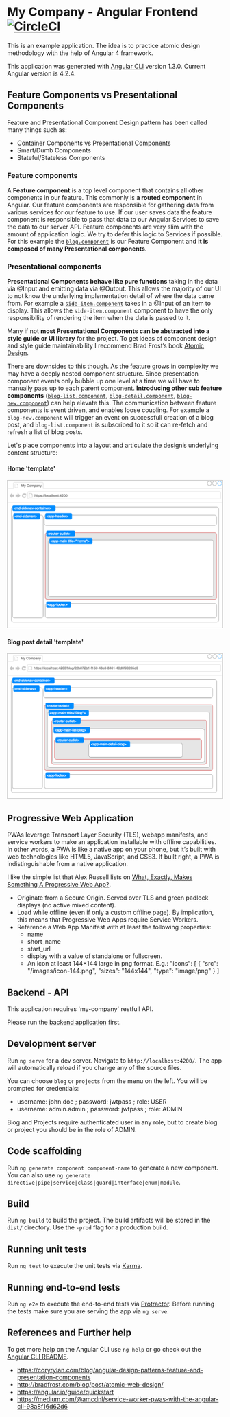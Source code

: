 # My Company - Angular Frontend [![CircleCI](https://circleci.com/gh/ivans-innovation-lab/my-company-angular-fe.svg?style=svg)](https://circleci.com/gh/ivans-innovation-lab/my-company-angular-fe)

This is an example application. The idea is to practice atomic design methodology with the help of Angular 4 framework.

This application was generated with [Angular CLI](https://github.com/angular/angular-cli) version 1.3.0. Current Angular version is 4.2.4.

## Feature Components vs Presentational Components

Feature and Presentational Component Design pattern has been called many things such as:

 - Container Components vs Presentational Components
 - Smart/Dumb Components
 - Stateful/Stateless Components
 
### Feature components

A **Feature component** is a top level component that contains all other components in our feature. This commonly is **a routed component** in Angular. Our feature components are responsible for gathering data from various services for our feature to use. If our user saves data the feature component is responsible to pass that data to our Angular Services to save the data to our server API. Feature components are very slim with the amount of application logic. We try to defer this logic to Services if possible. For this example the [`blog.component`](https://github.com/ivans-innovation-lab/my-company-angular-fe/blob/master/src/app/blog/blog.component.ts) is our Feature Component and **it is composed of many Presentational components**.

### Presentational components

**Presentational Components behave like pure functions** taking in the data via @Input and emitting data via @Output. This allows the majority of our UI to not know the underlying implementation detail of where the data came from. For example a [`side-item.component`](https://github.com/ivans-innovation-lab/my-company-angular-fe/tree/master/src/app/presentational-components/side-menu-item) takes in a @Input of an item to display. This allows the `side-item.component` component to have the only responsibility of rendering the item when the data is passed to it.

Many if not **most Presentational Components can be abstracted into a style guide or UI library** for the project. To get ideas of component design and style guide maintainability I recommend Brad Frost’s book [Atomic Design](http://bradfrost.com/blog/post/atomic-web-design/).

There are downsides to this though. As the feature grows in complexity we may have a deeply nested component structure. Since presentation component events only bubble up one level at a time we will have to manually pass up to each parent component. **Introducing other sub feature components** ([`blog-list.component`](https://github.com/ivans-innovation-lab/my-company-angular-fe/tree/master/src/app/blog/blog-list), [`blog-detail.component`](https://github.com/ivans-innovation-lab/my-company-angular-fe/tree/master/src/app/blog/blog-detail), [`blog-new.component`](https://github.com/ivans-innovation-lab/my-company-angular-fe/tree/master/src/app/blog/blog-new)) can help elevate this. The communication between feature components is event driven, and enables loose coupling. For example a `blog-new.component` will trigger an event on successfull creation of a blog post, and `blog-list.component` is subscribed to it so it can re-fetch  and refresh a list of blog posts.

Let's place components into a layout and articulate the design’s underlying content structure:

#### Home 'template'

![My Company - Home](https://github.com/ivans-innovation-lab/my-company-angular-fe/raw/master/MyCompanyFE-Home.png)

#### Blog post detail 'template'

![My Company - Blog](https://github.com/ivans-innovation-lab/my-company-angular-fe/raw/master/MyCompanyFE-Blog.png)

## Progressive Web Application

PWAs leverage Transport Layer Security (TLS), webapp manifests, and service workers to make an application installable with offline capabilities. In other words, a PWA is like a native app on your phone, but it’s built with web technologies like HTML5, JavaScript, and CSS3. If built right, a PWA is indistinguishable from a native application.

I like the simple list that Alex Russell lists on [What, Exactly, Makes Something A Progressive Web App?](https://infrequently.org/2016/09/what-exactly-makes-something-a-progressive-web-app/).

 - Originate from a Secure Origin. Served over TLS and green padlock displays (no active mixed content).
 - Load while offline (even if only a custom offline page). By implication, this means that Progressive Web Apps require Service Workers.
 - Reference a Web App Manifest with at least the following properties:
   - name
   - short_name
   - start_url
   - display with a value of standalone or fullscreen. 
   - An icon at least 144×144 large in png format. E.g.: "icons": [ { "src": "/images/icon-144.png", "sizes": "144x144", "type": "image/png" } ]

## Backend - API

This application requires 'my-company' restfull API. 

Please run the [backend application](https://github.com/ivans-innovation-lab/my-company-monolith) first.

## Development server

Run `ng serve` for a dev server. Navigate to `http://localhost:4200/`. The app will automatically reload if you change any of the source files.

You can choose `blog` or `projects` from the menu on the left. You will be prompted for credentials:
 - username: john.doe    ; password: jwtpass  ; role: USER
 - username: admin.admin ; password: jwtpass  ; role: ADMIN

Blog and Projects require authenticated user in any role, but to create blog or project you should be in the role of ADMIN.

## Code scaffolding

Run `ng generate component component-name` to generate a new component. You can also use `ng generate directive|pipe|service|class|guard|interface|enum|module`.

## Build

Run `ng build` to build the project. The build artifacts will be stored in the `dist/` directory. Use the `-prod` flag for a production build.

## Running unit tests

Run `ng test` to execute the unit tests via [Karma](https://karma-runner.github.io).

## Running end-to-end tests

Run `ng e2e` to execute the end-to-end tests via [Protractor](http://www.protractortest.org/).
Before running the tests make sure you are serving the app via `ng serve`.

## References and Further help

To get more help on the Angular CLI use `ng help` or go check out the [Angular CLI README](https://github.com/angular/angular-cli/blob/master/README.md).

 - https://coryrylan.com/blog/angular-design-patterns-feature-and-presentation-components
 - http://bradfrost.com/blog/post/atomic-web-design/
 - https://angular.io/guide/quickstart
 - https://medium.com/@amcdnl/service-worker-pwas-with-the-angular-cli-98a8f16d62d6
